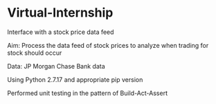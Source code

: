 # Virtual-Internship
Interface with a stock price data feed

Aim: Process the data feed of stock prices to analyze when trading for stock should occur

Data: JP Morgan Chase Bank data

Using Python 2.7.17 and appropriate pip version

Performed unit testing in the pattern of Build-Act-Assert
